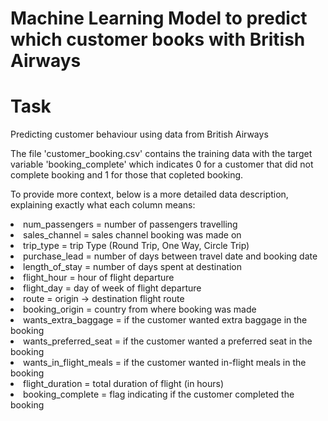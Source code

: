 # Machine Learning Model to predict which customer books with British Airways<br>
# Task
Predicting customer behaviour using data from British Airways<br>


The file 'customer_booking.csv' contains the training data with the target variable 'booking_complete' which indicates 0 for a customer that did not complete booking and 1 for those that copleted booking.<br>
 
 To provide more context, below is a more detailed data description, explaining exactly what each column means:<br>

<li>num_passengers = number of passengers travelling<br>
<li>sales_channel = sales channel booking was made on<br>
<li>trip_type = trip Type (Round Trip, One Way, Circle Trip)<br>
<li>purchase_lead = number of days between travel date and booking date<br>
<li>length_of_stay = number of days spent at destination<br>
<li>flight_hour = hour of flight departure<br>
<li>flight_day = day of week of flight departure<br>
<li>route = origin -> destination flight route<br>
<li>booking_origin = country from where booking was made<br>
<li>wants_extra_baggage = if the customer wanted extra baggage in the booking<br>
<li>wants_preferred_seat = if the customer wanted a preferred seat in the booking<br>
<li>wants_in_flight_meals = if the customer wanted in-flight meals in the booking<br>
<li>flight_duration = total duration of flight (in hours)<br>
<li>booking_complete = flag indicating if the customer completed the booking<br>
